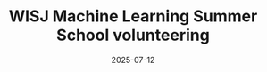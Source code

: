 ---
title: WISJ Machine Learning Summer School volunteering
summaryOnly: True
summary: This summer, I'm volunteering as a mentor and a teaching assistant at the Machine Learning Summer School for Scientists, which started today and is organized by the awesome Women in Science Japan community.
date: 2025-07-12

# Featured image
# Place an image named `featured.jpg/png` in this page's folder and customize its options here.
image:
  caption: 'Image credit: [**Unsplash**](https://unsplash.com)'

authors:
  - admin

---